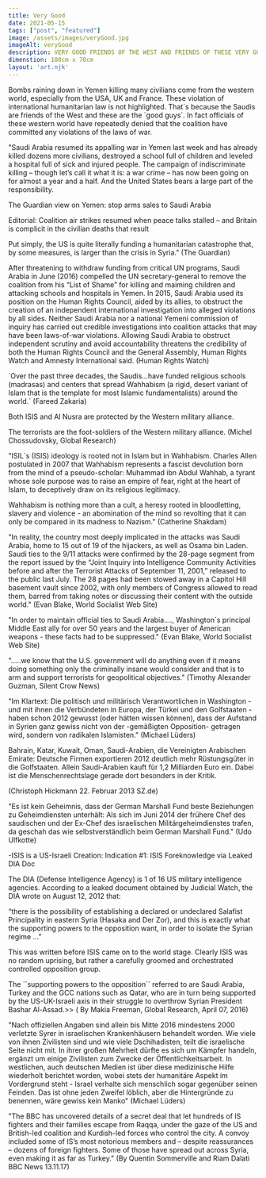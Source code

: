 ```yaml
---
title: Very Good
date: 2021-05-15
tags: ["post", "featured"]
image: /assets/images/veryGood.jpg
imageAlt: veryGood
description: VERY GOOD FRIENDS OF THE WEST AND FRIENDS OF THESE VERY GOOD FRIENDS OF THE WEST 
dimenstion: 100cm x 70cm
layout: 'art.njk'
---
```


Bombs raining down in Yemen killing many civilians come from the western world, especially from the USA, UK and France. These violation of international humanitarian law is not highlighted. That´s because the Saudis are friends of the West and these are the `good guys´. In fact officials of these western world have repeatedly denied that the coalition have committed any violations of the laws of war.




"Saudi Arabia resumed its appalling war in Yemen last week and has already killed dozens more civilians, destroyed a school full of children and leveled a hospital full of sick and injured people. The campaign of indiscriminate killing – though let’s call it what it is: a war crime – has now been going on for almost a year and a half. And the United States bears a large part of the responsibility.


The Guardian view on Yemen: stop arms sales to Saudi Arabia


Editorial: Coalition air strikes resumed when peace talks stalled – and Britain is complicit in the civilian deaths that result

Put simply, the US is quite literally funding a humanitarian catastrophe that, by some measures, is larger than the crisis in Syria." (The Guardian)



After threatening to withdraw funding from critical UN programs, Saudi Arabia in June (2016) compelled the UN secretary-general to remove the coalition from his “List of Shame” for killing and maiming children and attacking schools and hospitals in Yemen. In 2015, Saudi Arabia used its position on the Human Rights Council, aided by its allies, to obstruct the creation of an independent international investigation into alleged violations by all sides. Neither Saudi Arabia nor a national Yemeni commission of inquiry has carried out credible investigations into coalition attacks that may have been laws-of-war violations. Allowing Saudi Arabia to obstruct independent scrutiny and avoid accountability threatens the credibility of both the Human Rights Council and the General Assembly, Human Rights Watch and Amnesty International said. (Human Rights Watch)



`Over the past three decades, the Saudis…have funded religious schools (madrasas) and centers that spread Wahhabism (a rigid, desert variant of Islam that is the template for most Islamic fundamentalists) around the world.´ (Fareed Zakaria)



Both ISIS and Al Nusra are protected by the Western military alliance.

The terrorists are the foot-soldiers of the Western military alliance. (Michel Chossudovsky, Global Research)



"ISIL´s (ISIS) ideology is rooted not in Islam but in Wahhabism. Charles Allen postulated in 2007 that Wahhabism represents a fascist devolution born from the mind of a pseudo-scholar: Muhammad ibn Abdul Wahhab, a tyrant whose sole purpose was to raise an empire of fear, right at the heart of Islam, to deceptively draw on its religious legitimacy.

Wahhabism is nothing more than a cult, a heresy rooted in bloodletting, slavery and violence - an abomination of the mind so revolting that it can only be compared in its madness to Nazism."  (Catherine Shakdam)



"In reality, the country most deeply implicated in the attacks was Saudi Arabia, home to 15 out of 19 of the hijackers, as well as Osama bin Laden. Saudi ties to the 9/11 attacks were confirmed by the 28-page segment from the report issued by the “Joint Inquiry into Intelligence Community Activities before and after the Terrorist Attacks of September 11, 2001,” released to the public last July. The 28 pages had been stowed away in a Capitol Hill basement vault since 2002, with only members of Congress allowed to read them, barred from taking notes or discussing their content with the outside world." (Evan Blake, World Socialist Web Site)

"In order to maintain official ties to Saudi Arabia...., Washington´s principal Middle East ally for over 50 years and the largest buyer of American weapons - these facts had to be suppressed." (Evan Blake, World Socialist Web Site)




".....we know that the U.S. government will do anything even if it means doing something only the criminally insane would consider and that is to arm and support terrorists for geopolitical objectives." (Timothy Alexander Guzman, Silent Crow News)

"Im Klartext: Die politisch und militärisch Verantwortlichen in Washington - und mit ihnen die Verbündeten in Europa, der Türkei und den Golfstaaten - haben schon 2012 gewusst (oder hätten wissen können), dass der Aufstand in Syrien ganz gewiss nicht von der -gemäßigten Opposition- getragen wird, sondern von radikalen Islamisten." (Michael Lüders)




Bahrain, Katar, Kuwait, Oman, Saudi-Arabien, die Vereinigten Arabischen Emirate: Deutsche Firmen exportieren 2012 deutlich mehr Rüstungsgüter in die Golfstaaten. Allein Saudi-Arabien kauft für 1,2 Milliarden Euro ein. Dabei ist die Menschenrechtslage gerade dort besonders in der Kritik.


(Christoph Hickmann 22. Februar 2013 SZ.de)



"Es ist kein Geheimnis, dass der German Marshall Fund beste Beziehungen zu Geheimdiensten unterhält: Als sich im Juni 2014 der frühere Chef des saudischen und der Ex-Chef des israelischen Militärgeheimdienstes trafen, da geschah das wie selbstverständlich beim German Marshall Fund." (Udo Ulfkotte)




-ISIS is a US-Israeli Creation: Indication #1: ISIS Foreknowledge via Leaked DIA Doc


The DIA (Defense Intelligence Agency) is 1 of 16 US military intelligence agencies. According to a leaked document obtained by Judicial Watch, the DIA wrote on August 12, 2012 that:


“there is the possibility of establishing a declared or undeclared Salafist Principality in eastern Syria (Hasaka and Der Zor), and this is exactly what the supporting powers to the opposition want, in order to isolate the Syrian regime …”


This was written before ISIS came on to the world stage. Clearly ISIS was no random uprising, but rather a carefully groomed and orchestrated controlled opposition group.

The ``supporting powers to the opposition´´ referred to are Saudi Arabia, Turkey and the GCC nations such as Qatar, who are in turn being supported by the US-UK-Israeli axis in their struggle to overthrow Syrian President Bashar Al-Assad.>> ( By Makia Freeman, Global Research, April 07, 2016)



"Nach  offiziellen Angaben sind allein bis Mitte 2016 mindestens 2000 verletzte Syrer in israelischen Krankenhäusern behandelt worden. Wie viele von ihnen Zivilisten sind und wie viele Dschihadisten, teilt die israelische Seite nicht mit. In ihrer großen Mehrheit dürfte es sich um Kämpfer handeln, ergänzt um einige Zivilisten zum Zwecke der Öffentlichkeitsarbeit. In westlichen, auch deutschen Medien ist über diese medizinische Hilfe wiederholt berichtet worden, wobei stets der humanitäre Aspekt im Vordergrund steht - Israel verhalte sich menschlich sogar gegenüber seinen Feinden. Das ist ohne jeden Zweifel löblich, aber die Hintergründe zu benennen, wäre gewiss kein Manko" (Michael Lüders)




"The BBC has uncovered details of a secret deal that let hundreds of IS fighters and their families escape from Raqqa, under the gaze of the US and British-led coalition and Kurdish-led forces who control the city.
A convoy included some of IS’s most notorious members and – despite reassurances – dozens of foreign fighters. Some of those have spread out across Syria, even making it as far as Turkey." (By Quentin Sommerville and Riam Dalati BBC News 13.11.17)